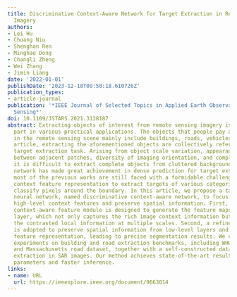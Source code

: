 ```yaml
---
title: Discriminative Context-Aware Network for Target Extraction in Remote Sensing
  Imagery
authors:
- Lei Hu
- Chuang Niu
- Shenghan Ren
- Minghao Dong
- Changli Zheng
- Wei Zhang
- Jimin Liang
date: '2022-01-01'
publishDate: '2023-12-18T09:50:18.610726Z'
publication_types:
- article-journal
publication: '*IEEE Journal of Selected Topics in Applied Earth Observations and Remote
  Sensing*'
doi: 10.1109/JSTARS.2021.3138187
abstract: Extracting objects of interest from remote sensing imagery is an essential
  part in various practical applications. The objects that people pay attention to
  in the remote sensing scene mainly include buildings, roads, vehicles, etc. In this
  article, extracting the aforementioned objects are collectively referred to as the
  target extraction task. Arising from object scale variation, appearance similarity
  between adjacent patches, diversity of imaging orientation, and complexity of background,
  it is difficult to extract complete objects from cluttered backgrounds. Deep neural
  network has made great achievement in dense prediction for target extraction. However,
  most of the previous works are still faced with a formidable challenge in discriminative
  context feature representation to extract targets of various categories and correctly
  classify pixels around the boundary. In this article, we propose a target extraction
  neural network, named discriminative context-aware network, to focus on discriminative
  high-level context features and preserve spatial information. First, a discriminative
  context-aware feature module is designed to generate the feature maps in the top
  layer, which not only captures the rich image context information but also aggregates
  the contrasted local information at multiple scales. Second, a refine decoder module
  is adopted to preserve spatial information from low-level layers and enhance the
  feature representation, leading to precise segmentation results. We conducted extensive
  experiments on building and road extraction benchmarks, including WHU building dataset
  and Massachusetts road dataset, together with a self-constructed dataset for vehicle
  extraction in SAR images. Our method achieves state-of-the-art results with fewer
  parameters and faster inference.
links:
- name: URL
  url: https://ieeexplore.ieee.org/document/9663014
---
```

